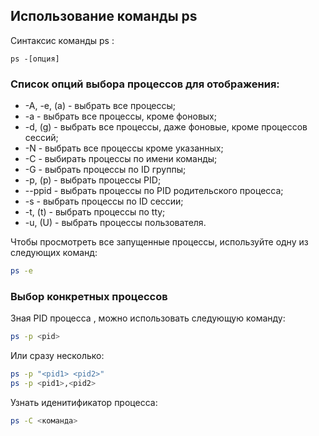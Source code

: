 ## Использование команды ps
Синтаксис команды ps : 
```text
ps -[опция]
```
### Список опций выбора процессов для отображения:

- -A, -e, (a) - выбрать все процессы;
- -a - выбрать все процессы, кроме фоновых;
- -d, (g) - выбрать все процессы, даже фоновые, кроме процессов сессий;
- -N - выбрать все процессы кроме указанных;
- -С - выбирать процессы по имени команды;
- -G - выбрать процессы по ID группы;
- -p, (p) - выбрать процессы PID;
- --ppid - выбрать процессы по PID родительского процесса;
- -s - выбрать процессы по ID сессии;
- -t, (t) - выбрать процессы по tty;
- -u, (U) - выбрать процессы пользователя.

Чтобы просмотреть все запущенные процессы, используйте одну из следующих команд:
```bash
ps -e
```

### Выбор конкретных процессов

Зная PID процесса , можно использовать следующую команду:
```bash
ps -p <pid>
```
Или сразу несколько:
```bash
ps -p "<pid1> <pid2>"
ps -p <pid1>,<pid2>
```
Узнать иденитификатор процесса:
```bash
ps -C <команда>
```